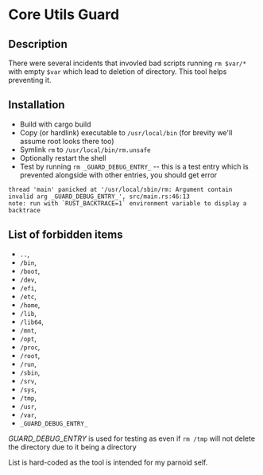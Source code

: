 # Core Utils Guard

## Description

There were several incidents that invovled bad scripts running `rm $var/*` with empty `$var` which lead to deletion of directory.
This tool helps preventing it.

## Installation

* Build with cargo build
* Copy (or hardlink) executable to `/usr/local/bin` (for brevity we'll assume root looks there too)
* Symlink `rm` to `/usr/local/bin/rm.unsafe`
* Optionally restart the shell
* Test by running `rm _GUARD_DEBUG_ENTRY_` -- this is a test entry which is prevented alongside with other entries, you should get error

```console
thread 'main' panicked at '/usr/local/sbin/rm: Argument contain invalid arg _GUARD_DEBUG_ENTRY_', src/main.rs:46:13
note: run with `RUST_BACKTRACE=1` environment variable to display a backtrace
```


## List of forbidden items 

* `..`,
* `/bin`,
* `/boot`,
* `/dev`,
* `/efi`,
* `/etc`,
* `/home`,
* `/lib`,
* `/lib64`,
* `/mnt`,
* `/opt`,
* `/proc`,
* `/root`,
* `/run`,
* `/sbin`,
* `/srv`,
* `/sys`,
* `/tmp`,
* `/usr`,
* `/var`,
* `_GUARD_DEBUG_ENTRY_`

_GUARD_DEBUG_ENTRY_ is used for testing as even if `rm /tmp` will not delete the directory due to it being a directory

List is hard-coded as the tool is intended for my parnoid self.

